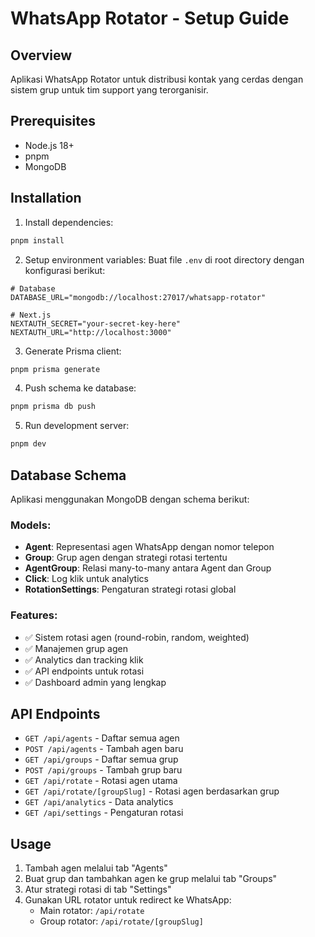 # WhatsApp Rotator - Setup Guide

## Overview

Aplikasi WhatsApp Rotator untuk distribusi kontak yang cerdas dengan sistem grup untuk tim support yang terorganisir.

## Prerequisites

- Node.js 18+
- pnpm
- MongoDB

## Installation

1. Install dependencies:

```bash
pnpm install
```

2. Setup environment variables:
   Buat file `.env` di root directory dengan konfigurasi berikut:

```env
# Database
DATABASE_URL="mongodb://localhost:27017/whatsapp-rotator"

# Next.js
NEXTAUTH_SECRET="your-secret-key-here"
NEXTAUTH_URL="http://localhost:3000"
```

3. Generate Prisma client:

```bash
pnpm prisma generate
```

4. Push schema ke database:

```bash
pnpm prisma db push
```

5. Run development server:

```bash
pnpm dev
```

## Database Schema

Aplikasi menggunakan MongoDB dengan schema berikut:

### Models:

- **Agent**: Representasi agen WhatsApp dengan nomor telepon
- **Group**: Grup agen dengan strategi rotasi tertentu
- **AgentGroup**: Relasi many-to-many antara Agent dan Group
- **Click**: Log klik untuk analytics
- **RotationSettings**: Pengaturan strategi rotasi global

### Features:

- ✅ Sistem rotasi agen (round-robin, random, weighted)
- ✅ Manajemen grup agen
- ✅ Analytics dan tracking klik
- ✅ API endpoints untuk rotasi
- ✅ Dashboard admin yang lengkap

## API Endpoints

- `GET /api/agents` - Daftar semua agen
- `POST /api/agents` - Tambah agen baru
- `GET /api/groups` - Daftar semua grup
- `POST /api/groups` - Tambah grup baru
- `GET /api/rotate` - Rotasi agen utama
- `GET /api/rotate/[groupSlug]` - Rotasi agen berdasarkan grup
- `GET /api/analytics` - Data analytics
- `GET /api/settings` - Pengaturan rotasi

## Usage

1. Tambah agen melalui tab "Agents"
2. Buat grup dan tambahkan agen ke grup melalui tab "Groups"
3. Atur strategi rotasi di tab "Settings"
4. Gunakan URL rotator untuk redirect ke WhatsApp:
   - Main rotator: `/api/rotate`
   - Group rotator: `/api/rotate/[groupSlug]`

